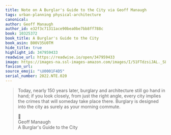 ```yaml
---
title: Note on A Burglar's Guide to the City via Geoff Manaugh
tags: urban-planning physical-architecture
canonical:
author: Geoff Manaugh
author_id: e32f3c71311ace90bea0be7bb8ff788c
book: 10325372
book_title: A Burglar's Guide to the City
book_asin: B00V35U0TM
hide_title: true
highlight_id: 347959433
readwise_url: https://readwise.io/open/347959433
image: https://images-na.ssl-images-amazon.com/images/I/51FTdzsiJAL._SL200_.jpg
favicon_url:
source_emoji: "\U0001F4D5"
serial_number: 2022.NTE.020
---
```

> Today, nearly 150 years later, burglary and architecture still go hand in hand; if you look closely, from just the right angle, every city implies the crimes that will someday take place there. Burglary is designed into the city as surely as your morning commute.
> <div class="quoteback-footer"><div class="quoteback-avatar"><span class="mini-emoji"> 📕</span></div><div class="quoteback-metadata"><div class="metadata-inner"><span style="display:none">FROM:</span><div aria-label="Geoff Manaugh" class="quoteback-author"> Geoff Manaugh</div><div aria-label="A Burglar's Guide to the City" class="quoteback-title"> A Burglar's Guide to the City</div></div></div></div>